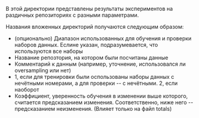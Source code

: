 В этой директории представлены результаты экспериментов на раздичных репозиториях с разными параметрами. 

Названия вложенных директорий получаются следующим образом:
* (опционально) Диапазон использованных для обучения и проверки наборов данных. Еслине указан, подразумевается, что используются все наборы
* Название репозтория, на котором были посчитаны данные
* Комментарий к данным (например, уточнение, использовался ли oversampling или нет)
* 1, если для тренировки были оспользованы наборы данных с нечётными номерами, а для проверки -- с нечётными. 2, если наоборот
* Коэффициент, уверенность обучения в изменении выше которого, считается предсказанием изменения. Соответственно, ниже него -- предсказанием неизменения. (Влияет только на файл totals)

